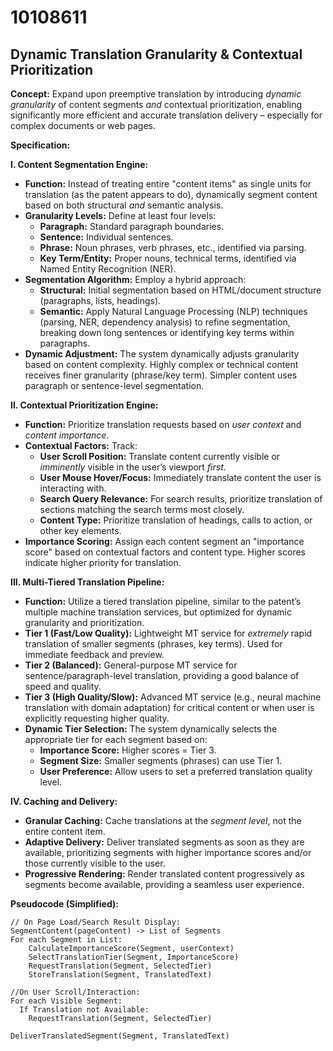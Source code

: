 # 10108611

## Dynamic Translation Granularity & Contextual Prioritization

**Concept:** Expand upon preemptive translation by introducing *dynamic granularity* of content segments *and* contextual prioritization, enabling significantly more efficient and accurate translation delivery – especially for complex documents or web pages.

**Specification:**

**I. Content Segmentation Engine:**

*   **Function:**  Instead of treating entire "content items" as single units for translation (as the patent appears to do), dynamically segment content based on both structural *and* semantic analysis.
*   **Granularity Levels:** Define at least four levels:
    *   **Paragraph:** Standard paragraph boundaries.
    *   **Sentence:** Individual sentences.
    *   **Phrase:**  Noun phrases, verb phrases, etc., identified via parsing.
    *   **Key Term/Entity:**  Proper nouns, technical terms, identified via Named Entity Recognition (NER).
*   **Segmentation Algorithm:** Employ a hybrid approach:
    *   **Structural:**  Initial segmentation based on HTML/document structure (paragraphs, lists, headings).
    *   **Semantic:**  Apply Natural Language Processing (NLP) techniques (parsing, NER, dependency analysis) to refine segmentation, breaking down long sentences or identifying key terms within paragraphs.
*   **Dynamic Adjustment:** The system dynamically adjusts granularity based on content complexity.  Highly complex or technical content receives finer granularity (phrase/key term). Simpler content uses paragraph or sentence-level segmentation.

**II. Contextual Prioritization Engine:**

*   **Function:**  Prioritize translation requests based on *user context* and *content importance*.
*   **Contextual Factors:**  Track:
    *   **User Scroll Position:**  Translate content currently visible or *imminently* visible in the user’s viewport *first*.
    *   **User Mouse Hover/Focus:**  Immediately translate content the user is interacting with.
    *   **Search Query Relevance:**  For search results, prioritize translation of sections matching the search terms most closely.
    *   **Content Type:**  Prioritize translation of headings, calls to action, or other key elements.
*   **Importance Scoring:** Assign each content segment an "importance score" based on contextual factors and content type.  Higher scores indicate higher priority for translation.

**III. Multi-Tiered Translation Pipeline:**

*   **Function:**  Utilize a tiered translation pipeline, similar to the patent’s multiple machine translation services, but optimized for dynamic granularity and prioritization.
*   **Tier 1 (Fast/Low Quality):** Lightweight MT service for *extremely* rapid translation of smaller segments (phrases, key terms).  Used for immediate feedback and preview.
*   **Tier 2 (Balanced):**  General-purpose MT service for sentence/paragraph-level translation, providing a good balance of speed and quality.
*   **Tier 3 (High Quality/Slow):**  Advanced MT service (e.g., neural machine translation with domain adaptation) for critical content or when user is explicitly requesting higher quality.
*   **Dynamic Tier Selection:**  The system dynamically selects the appropriate tier for each segment based on:
    *   **Importance Score:** Higher scores = Tier 3.
    *   **Segment Size:** Smaller segments (phrases) can use Tier 1.
    *   **User Preference:** Allow users to set a preferred translation quality level.

**IV.  Caching and Delivery:**

*   **Granular Caching:** Cache translations at the *segment level*, not the entire content item.
*   **Adaptive Delivery:**  Deliver translated segments as soon as they are available, prioritizing segments with higher importance scores and/or those currently visible to the user.
*   **Progressive Rendering:**  Render translated content progressively as segments become available, providing a seamless user experience.



**Pseudocode (Simplified):**

```
// On Page Load/Search Result Display:
SegmentContent(pageContent) -> List of Segments
For each Segment in List:
    CalculateImportanceScore(Segment, userContext)
    SelectTranslationTier(Segment, ImportanceScore)
    RequestTranslation(Segment, SelectedTier)
    StoreTranslation(Segment, TranslatedText)

//On User Scroll/Interaction:
For each Visible Segment:
  If Translation not Available:
    RequestTranslation(Segment, SelectedTier)

DeliverTranslatedSegment(Segment, TranslatedText)
```